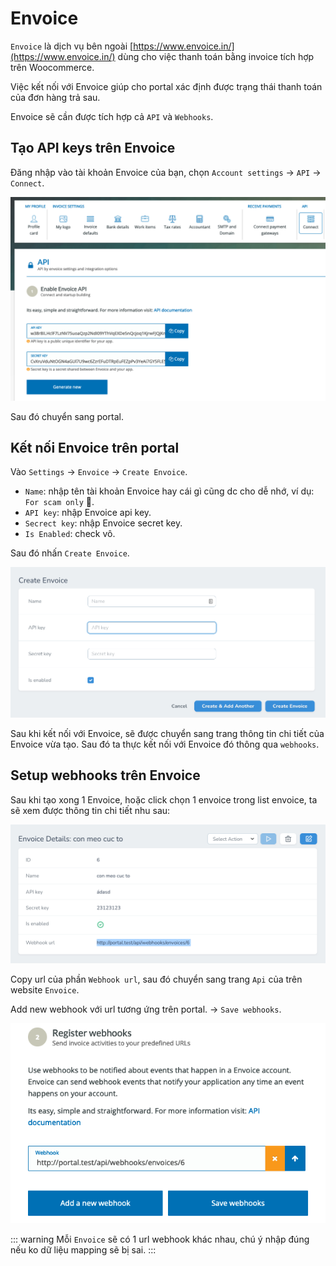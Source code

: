 # Envoice

`Envoice` là dịch vụ bên ngoài [https://www.envoice.in/](https://www.envoice.in/) dùng cho việc thanh toán bằng invoice tích hợp trên Woocommerce.

Việc kết nối với Envoice giúp cho portal xác định được trạng thái thanh toán của đơn hàng trả sau.

Envoice sẽ cần được tích hợp cả `API` và `Webhooks`.

## Tạo API keys trên Envoice

Đăng nhập vào tài khoản Envoice của bạn, chọn `Account settings` -> `API` -> `Connect`.

![](./img/envoice-apis.png)

Sau đó chuyển sang portal.

## Kết nối Envoice trên portal

Vào `Settings` -> `Envoice` -> `Create Envoice`.

- `Name`: nhập tên tài khoản Envoice hay cái gì cũng dc cho dễ nhớ, ví dụ: `For scam only` :tada:.
- `API key`: nhập Envoice api key.
- `Secrect key`: nhập Envoice secret key.
- `Is Enabled`: check vô.

Sau đó nhấn `Create Envoice`.

![](./img/portal-create-envoice.png)

Sau khi kết nối với Envoice, sẽ được chuyển sang trang thông tin chi tiết của Envoice vừa tạo. Sau đó ta thực kết nối với Envoice đó thông qua `webhooks`.

## Setup webhooks trên Envoice

Sau khi tạo xong 1 Envoice, hoặc click chọn 1 envoice trong list envoice, ta sẽ xem được thông tin chi tiết nhu sau:

![](./img/portal-envoice-details.png)

Copy url của phần `Webhook url`, sau đó chuyển sang trang `Api` của trên website `Envoice`.

Add new webhook với url tương ứng trên portal. -> `Save webhooks`.

![](./img/envoice-webhooks.png)

::: warning
Mỗi `Envoice` sẽ có 1 url webhook khác nhau, chú ý nhập đúng nếu ko dữ liệu mapping sẽ bị sai.
:::



